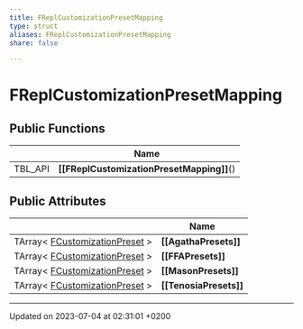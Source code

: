 ```yaml
---
title: FReplCustomizationPresetMapping
type: struct
aliases: FReplCustomizationPresetMapping
share: false

---
```


# FReplCustomizationPresetMapping





## Public Functions

|                | Name           |
| -------------- | -------------- |
| TBL_API | **[[FReplCustomizationPresetMapping]]**() |

## Public Attributes

|                | Name           |
| -------------- | -------------- |
| TArray< [FCustomizationPreset](/docs/SDK/Source/Classes/structFCustomizationPreset.md) > | **[[AgathaPresets]]**  |
| TArray< [FCustomizationPreset](/docs/SDK/Source/Classes/structFCustomizationPreset.md) > | **[[FFAPresets]]**  |
| TArray< [FCustomizationPreset](/docs/SDK/Source/Classes/structFCustomizationPreset.md) > | **[[MasonPresets]]**  |
| TArray< [FCustomizationPreset](/docs/SDK/Source/Classes/structFCustomizationPreset.md) > | **[[TenosiaPresets]]**  |

-------------------------------

Updated on 2023-07-04 at 02:31:01 +0200